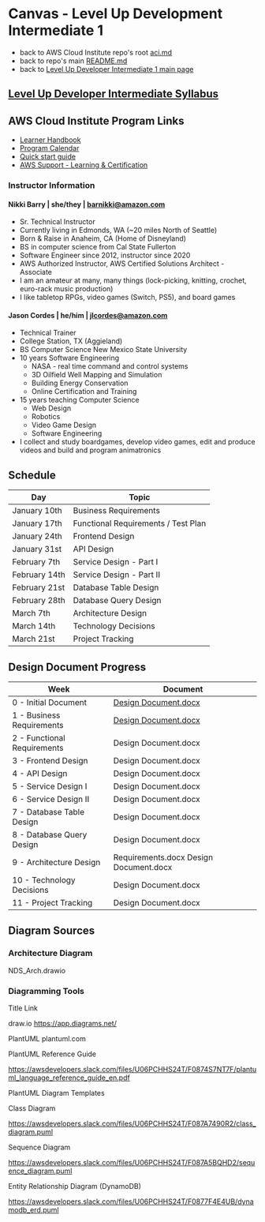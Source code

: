 # Canvas - Level Up Development Intermediate 1

* back to AWS Cloud Institute repo's root [aci.md](../aci.md)
* back to repo's main [README.md](../../../README.md)
* back to [Level Up Developer Intermediate 1 main page](./level-up-developer-intermediate-1.md)

## [Level Up Developer Intermediate Syllabus](./canvas_files/Level%20Up%20Developer%20Intermediate%20Syllabus.pdf)

## AWS Cloud Institute Program Links

* [Learner Handbook](https://explore.skillbuilder.aws/pages/84/learner-handbook)
* [Program Calendar](https://explore.skillbuilder.aws/pages/83/program-calendar)
* [Quick start guide](https://explore.skillbuilder.aws/pages/95/quick-start-guide)
* [AWS Support - Learning & Certification](https://support.aws.amazon.com/#/contacts/aws-training)

### Instructor Information

#### Nikki Barry | she/they | <barnikki@amazon.com>

* Sr. Technical Instructor
* Currently living in Edmonds, WA (~20 miles North of Seattle)
* Born & Raise in Anaheim, CA (Home of Disneyland)
* BS in computer science from Cal State Fullerton
* Software Engineer since 2012, instructor since 2020
* AWS Authorized Instructor,  AWS Certified Solutions Architect - Associate
* I am an amateur at many, many things (lock-picking, knitting, crochet, euro-rack music production)
* I like tabletop RPGs, video games (Switch, PS5), and board games

#### Jason Cordes | he/him | <jlcordes@amazon.com>

* Technical Trainer
* College Station, TX (Aggieland)
* BS Computer Science New Mexico State University
* 10 years Software Engineering
  * NASA - real time command and control systems
  * 3D Oilfield Well Mapping and Simulation
  * Building Energy Conservation
  * Online Certification and Training
* 15 years teaching Computer Science
  * Web Design
  * Robotics
  * Video Game Design
  * Software Engineering
* I collect and study boardgames, develop video games, edit and produce videos and build and program animatronics

## Schedule

| Day | Topic |
| --------------- | ----------------------------- |
| January 10th | Business Requirements |
| January 17th | Functional Requirements / Test Plan |
| January 24th | Frontend Design |
| January 31st | API Design |
| February 7th | Service Design - Part I |
| February 14th | Service Design - Part II |
| February 21st | Database Table Design |
| February 28th | Database Query Design |
| March 7th | Architecture Design |
| March 14th | Technology Decisions |
| March 21st | Project Tracking |

## Design Document Progress

| Week | Document |
| -------------------- | --------------------------- |
| 0 - Initial Document | [Design Document.docx](./canvas_files/Design%20Document_v00.docx) |
| 1 - Business Requirements | [Design Document.docx](./canvas_files/Design%20Document_v01.docx) |
| 2 - Functional Requirements | Design Document.docx |
| 3 - Frontend Design | Design Document.docx |
| 4 - API Design | Design Document.docx |
| 5 - Service Design I | Design Document.docx |
| 6 - Service Design II | Design Document.docx |
| 7 - Database Table Design | Design Document.docx |
| 8 - Database Query Design | Design Document.docx |
| 9 - Architecture Design | Requirements.docx Design Document.docx |
| 10 - Technology Decisions | Design Document.docx |
| 11 - Project Tracking | Design Document.docx |

## Diagram Sources

### Architecture Diagram

NDS_Arch.drawio

### Diagramming Tools

Title
	Link

draw.io
	https://app.diagrams.net/

PlantUML
	plantuml.com



PlantUML Reference Guide

https://awsdevelopers.slack.com/files/U06PCHHS24T/F0874S7NT7F/plantuml_language_reference_guide_en.pdf

PlantUML Diagram Templates

Class Diagram

https://awsdevelopers.slack.com/files/U06PCHHS24T/F087A7490R2/class_diagram.puml

Sequence Diagram

https://awsdevelopers.slack.com/files/U06PCHHS24T/F087A5BQHD2/sequence_diagram.puml

Entity Relationship Diagram (DynamoDB)

https://awsdevelopers.slack.com/files/U06PCHHS24T/F0877F4E4UB/dynamodb_erd.puml
